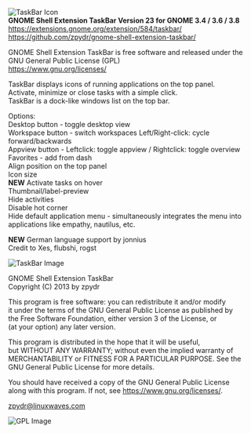 ![TaskBar Icon](https://extensions.gnome.org/static/extension-data/icons/icon_584.png)          
**GNOME Shell Extension TaskBar Version 23 for GNOME 3.4 / 3.6 / 3.8**  
https://extensions.gnome.org/extension/584/taskbar/             
https://github.com/zpydr/gnome-shell-extension-taskbar/         
        
GNOME Shell Extension TaskBar is free software and released under the GNU General Public License (GPL)          
https://www.gnu.org/licenses/

TaskBar displays icons of running applications on the top panel.        
Activate, minimize or close tasks with a simple click.          
TaskBar is a dock-like windows list on the top bar.

Options:                        
Desktop button - toggle desktop view                            
Workspace button - switch workspaces Left/Right-click: cycle forward/backwards                   
Appview button - Leftclick: toggle appview / Rightclick: toggle overview                      
Favorites - add from dash       
Align position on the top panel                                 
Icon size               
**NEW** Activate tasks on hover              
Thumbnail/label-preview         
Hide activities                 
Disable hot corner              
Hide default application menu - simultaneously integrates the menu into                         
applications like empathy, nautilus, etc.   
        
**NEW** German language support by jonnius    
Credit to Xes, flubshi, rogst   
        
![TaskBar Image](https://extensions.gnome.org/static/extension-data/screenshots/screenshot_584_12.png)
        
GNOME Shell Extension TaskBar           
Copyright (C) 2013 by zpydr             
                
This program is free software: you can redistribute it and/or modify            
it under the terms of the GNU General Public License as published by            
the Free Software Foundation, either version 3 of the License, or               
(at your option) any later version.             
                
This program is distributed in the hope that it will be useful,         
but WITHOUT ANY WARRANTY; without even the implied warranty of          
MERCHANTABILITY or FITNESS FOR A PARTICULAR PURPOSE. See the            
GNU General Public License for more details.            
                
You should have received a copy of the GNU General Public License               
along with this program. If not, see https://www.gnu.org/licenses/.              
                
zpydr@linuxwaves.com            
                
![GPL Image](https://www.gnu.org/graphics/gplv3-127x51.png)
